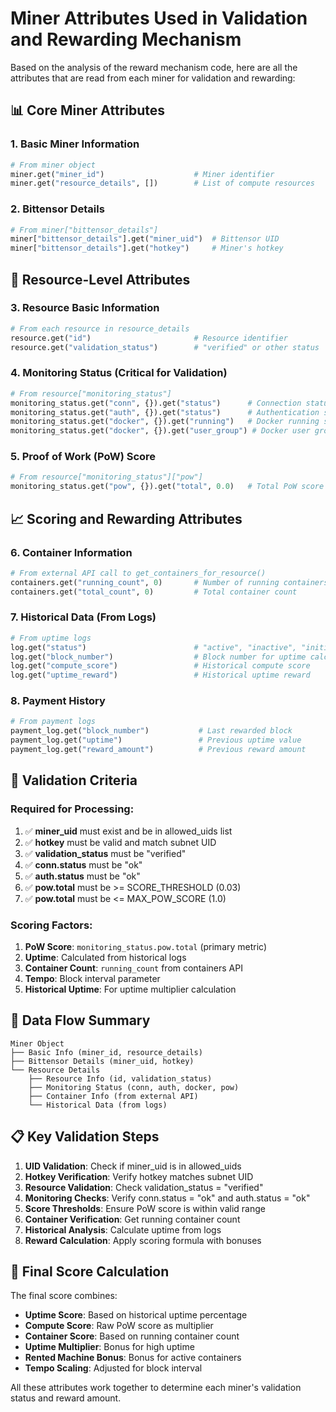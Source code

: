 # Miner Attributes Used in Validation and Rewarding Mechanism

Based on the analysis of the reward mechanism code, here are all the attributes that are read from each miner for validation and rewarding:

## 📊 **Core Miner Attributes**

### **1. Basic Miner Information**
```python
# From miner object
miner.get("miner_id")                    # Miner identifier
miner.get("resource_details", [])        # List of compute resources
```

### **2. Bittensor Details**
```python
# From miner["bittensor_details"]
miner["bittensor_details"].get("miner_uid")  # Bittensor UID
miner["bittensor_details"].get("hotkey")     # Miner's hotkey
```

## 🔧 **Resource-Level Attributes**

### **3. Resource Basic Information**
```python
# From each resource in resource_details
resource.get("id")                       # Resource identifier
resource.get("validation_status")        # "verified" or other status
```

### **4. Monitoring Status (Critical for Validation)**
```python
# From resource["monitoring_status"]
monitoring_status.get("conn", {}).get("status")      # Connection status ("ok" required)
monitoring_status.get("auth", {}).get("status")      # Authentication status ("ok" required)
monitoring_status.get("docker", {}).get("running")   # Docker running status
monitoring_status.get("docker", {}).get("user_group") # Docker user group
```

### **5. Proof of Work (PoW) Score**
```python
# From resource["monitoring_status"]["pow"]
monitoring_status.get("pow", {}).get("total", 0.0)   # Total PoW score (main scoring metric)
```

## 📈 **Scoring and Rewarding Attributes**

### **6. Container Information**
```python
# From external API call to get_containers_for_resource()
containers.get("running_count", 0)       # Number of running containers
containers.get("total_count", 0)         # Total container count
```

### **7. Historical Data (From Logs)**
```python
# From uptime logs
log.get("status")                        # "active", "inactive", "initial_active"
log.get("block_number")                  # Block number for uptime calculation
log.get("compute_score")                 # Historical compute score
log.get("uptime_reward")                 # Historical uptime reward
```

### **8. Payment History**
```python
# From payment logs
payment_log.get("block_number")           # Last rewarded block
payment_log.get("uptime")                 # Previous uptime value
payment_log.get("reward_amount")          # Previous reward amount
```

## 🎯 **Validation Criteria**

### **Required for Processing:**
1. ✅ **miner_uid** must exist and be in allowed_uids list
2. ✅ **hotkey** must be valid and match subnet UID
3. ✅ **validation_status** must be "verified"
4. ✅ **conn.status** must be "ok"
5. ✅ **auth.status** must be "ok"
6. ✅ **pow.total** must be >= SCORE_THRESHOLD (0.03)
7. ✅ **pow.total** must be <= MAX_POW_SCORE (1.0)

### **Scoring Factors:**
1. **PoW Score**: `monitoring_status.pow.total` (primary metric)
2. **Uptime**: Calculated from historical logs
3. **Container Count**: `running_count` from containers API
4. **Tempo**: Block interval parameter
5. **Historical Uptime**: For uptime multiplier calculation

## 🔄 **Data Flow Summary**

```
Miner Object
├── Basic Info (miner_id, resource_details)
├── Bittensor Details (miner_uid, hotkey)
└── Resource Details
    ├── Resource Info (id, validation_status)
    ├── Monitoring Status (conn, auth, docker, pow)
    ├── Container Info (from external API)
    └── Historical Data (from logs)
```

## 📋 **Key Validation Steps**

1. **UID Validation**: Check if miner_uid is in allowed_uids
2. **Hotkey Verification**: Verify hotkey matches subnet UID
3. **Resource Validation**: Check validation_status = "verified"
4. **Monitoring Checks**: Verify conn.status = "ok" and auth.status = "ok"
5. **Score Thresholds**: Ensure PoW score is within valid range
6. **Container Verification**: Get running container count
7. **Historical Analysis**: Calculate uptime from logs
8. **Reward Calculation**: Apply scoring formula with bonuses

## 🎯 **Final Score Calculation**

The final score combines:
- **Uptime Score**: Based on historical uptime percentage
- **Compute Score**: Raw PoW score as multiplier
- **Container Score**: Based on running container count
- **Uptime Multiplier**: Bonus for high uptime
- **Rented Machine Bonus**: Bonus for active containers
- **Tempo Scaling**: Adjusted for block interval

All these attributes work together to determine each miner's validation status and reward amount.


